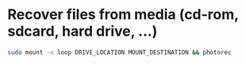 # Recover files from media (cd-rom, sdcard, hard drive, ...)
```bash
sudo mount -o loop DRIVE_LOCATION MOUNT_DESTINATION && photorec
```